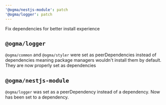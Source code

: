 ```yaml
---
'@ogma/nestjs-module': patch
'@ogma/logger': patch
---
```


Fix dependencies for better install experience

## `@ogma/logger`

`@ogma/common` and `@ogma/styler` were set as peerDependencies instead of dependencies meaning package managers wouldn't install them by default. They are now properly set as dependencies

## `@ogma/nestjs-module`

`@ogma/logger` was set as a peerDependency instead of a dependency. Now has been set to a dependency.
